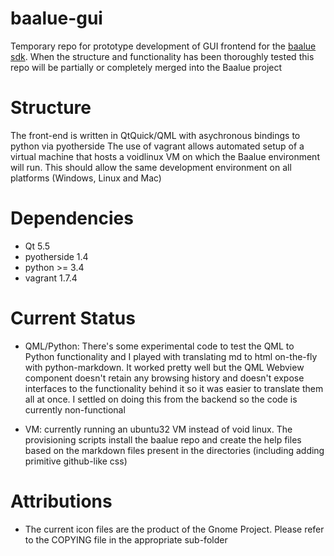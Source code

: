 # baalue-gui

Temporary repo for prototype development of GUI frontend for the [baalue sdk](https://github.com/tjohann/baalue_sdk).  When the structure and
functionality has been thoroughly tested this repo will be partially or completely merged into the Baalue
project

# Structure

The front-end is written in QtQuick/QML with asychronous bindings to python via pyotherside The use of
vagrant allows automated setup of a virtual machine that hosts a voidlinux VM on which the Baalue
environment will run. This should allow the same development environment on all platforms (Windows, Linux
and Mac)

# Dependencies
- Qt 5.5
- pyotherside 1.4
- python >= 3.4
- vagrant 1.7.4

# Current Status

- QML/Python: There's some experimental code to test the QML to Python functionality and I played with
  translating md to html on-the-fly with python-markdown. It worked pretty well but the QML Webview
  component doesn't retain any browsing history and doesn't expose interfaces to the functionality behind
  it so it was easier to translate them all at once. I settled on doing this from the backend so the code
  is currently non-functional

- VM: currently running an ubuntu32 VM instead of void linux. The provisioning scripts install the baalue
  repo and create the help files based on the markdown files present in the directories (including adding
  primitive github-like css)

# Attributions

- The current icon files are the product of the Gnome Project. Please refer to the COPYING file in the
  appropriate sub-folder
